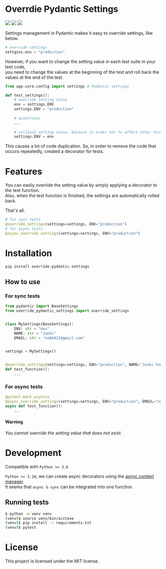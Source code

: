 Overrdie Pydantic Settings
====================
<img src="https://img.shields.io/badge/python-%3E%3D%203.6-blue"/>
<img src="https://img.shields.io/badge/-pydantic%20-%23E00050"/>
<img src="https://img.shields.io/badge/-pytest%20-%231083CC"/>  

Settings management in Pydantic makes it easy to override settings, like below.
```py
# override settings
settgins.env = "production"
```  
However, if you want to change the setting value in each test suite in your test code,  
you need to change the values at the beginning of the test and roll back the values at the end of the test.

```py
from app.core.config import settings # Pydantic settings

def test_settings():
    # override setting value
    env = settings.ENV
    settings.ENV = "production"
    
    # assertions
    ...
    
    # rollback setting value, because in order not to affect other tests
    settings.ENV = env
```

This causes a lot of code duplication. So, in order to remove the code that occurs repeatedly, created a decorator for tests.

Features
========

You can easily override the setting value by simply applying a decorator to the test function.  
Also, when the test function is finished, the settings are automatically rolled back.

That's all.
```py
# for sync tests
@override_settings(settings=settings, ENV="production")
# for async tests
@async_override_settings(settings=settings, ENV="production")
```

Installation
============
```py
pip install override-pydantic-settings
```

How to use
-----
### For sync tests
```py
from pydantic import BaseSettings
from override_pydantic_settings import override_settings


class MySettings(BaseSettings):
    ENV: str = "dev"
    NAME: str = "Junki"
    EMAIL: str = "na66421@gmail.com"

    
settings = MySettings()


@override_settings(settings=settings, ENV="production", NAME="Junki Yoon")
def test_function():
    ...
```
### For async tests
```py
@pytest.mark.asyncio
@async_override_settings(settings=settings, ENV="production", EMAIL="na86421@naver.com")
async def test_function():
    ...
```

#### Warning
*You cannot override the setting value that does not exist.*

Development
===========
Compatible with `Python >= 3.6` 

`Python >= 3.10`, we can create async decorators using the
[asnyc context manager](https://docs.python.org/dev/library/contextlib.html#contextlib.asynccontextmanager).  
It seems that `async & sync` can be integrated into one function.  


Running tests
-------------
```bash
$ python -m venv venv
(venv)$ source venv/bin/acitave
(venv)$ pip install -r requirements.txt
(venv)$ pytest
```

License
=======
This project is licensed under the MIT license.
